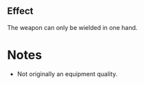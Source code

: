 ## Effect
The weapon can only be wielded in one hand.
# Notes
* Not originally an equipment quality.